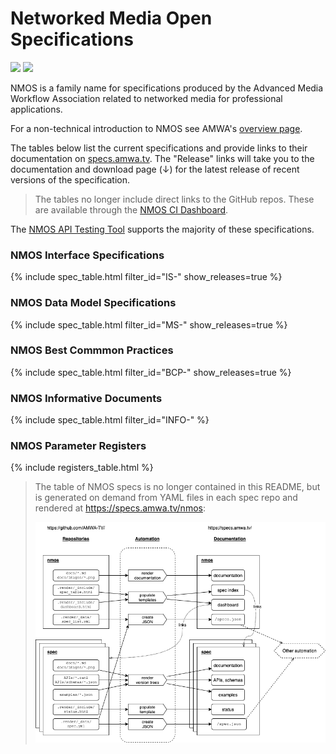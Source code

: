 # Networked Media Open Specifications

<a href="https://github.com/AMWA-TV/nmos/actions?query=workflow%3ALint"><img src="https://github.com/AMWA-TV/nmos/workflows/Lint/badge.svg"/></a> 
<a href="https://github.com/AMWA-TV/nmos/actions?query=workflow%3ARender"><img src="https://github.com/AMWA-TV/nmos/workflows/Render/badge.svg"/></a> 

<!-- INTRO-START -->

NMOS is a family name for specifications produced by the Advanced Media Workflow Association related to networked media for professional applications.

For a non-technical introduction to NMOS see AMWA's [overview page](https://www.amwa.tv/nmos-overview).

The tables below list the current specifications and provide links to their documentation on [specs.amwa.tv](https://specs.amwa.tv). The "Release" links will take you to the documentation and download page (↓) for the latest release of recent versions of the specification.

> The tables no longer include direct links to the GitHub repos. These are available through the [NMOS CI Dashboard](https://specs.amwa.tv/nmos/Dashboard.html).

The [NMOS API Testing Tool](https://specs.amwa.tv/nmos-testing) supports the majority of these specifications.

### NMOS Interface Specifications

{% include spec_table.html filter_id="IS-" show_releases=true %}

### NMOS Data Model Specifications

{% include spec_table.html filter_id="MS-" show_releases=true %}

### NMOS Best Commmon Practices

{% include spec_table.html filter_id="BCP-" show_releases=true %}

### NMOS Informative Documents

{% include spec_table.html filter_id="INFO-" %}

### NMOS Parameter Registers

{% include registers_table.html %}

<!-- INTRO-END -->

> The table of NMOS specs is no longer contained in this README, but is generated on demand from YAML files in each spec repo and rendered at <https://specs.amwa.tv/nmos>:
>
> ![NMOS Spec Render](docs/images/nmos-spec-render.drawio.png)

